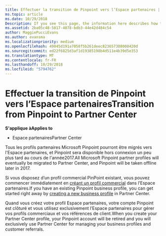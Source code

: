 ```yaml
---
title: Effectuer la transition de Pinpoint vers l’Espace partenaires | Espace partenaires
ms.topic: article
ms.date: 10/29/2018
Description: If you see this page, the information here describes how to transition from Pinpoint to Partner Center.
ms.assetid: 2ba05c48-5817-4078-bdb3-44e42d484c54
author: MaggiePucciEvans
ms.author: evansma
ms.localizationpriority: medium
ms.openlocfilehash: 49045d191a7058f5b261deec823657308008420d
ms.sourcegitcommit: ed22f6825d3af1d19385198b4d511e4b39d5e353
ms.translationtype: MT
ms.contentlocale: fr-FR
ms.lasthandoff: 10/29/2018
ms.locfileid: "5794762"
---
```

# <a name="transition-from-pinpoint-to-partner-center"></a><span data-ttu-id="f3119-102">Effectuer la transition de Pinpoint vers l’Espace partenaires</span><span class="sxs-lookup"><span data-stu-id="f3119-102">Transition from Pinpoint to Partner Center</span></span>

**<span data-ttu-id="f3119-103">S'applique à</span><span class="sxs-lookup"><span data-stu-id="f3119-103">Applies to</span></span>**

-  <span data-ttu-id="f3119-104">Espace partenaires</span><span class="sxs-lookup"><span data-stu-id="f3119-104">Partner Center</span></span>

<span data-ttu-id="f3119-105">Tous les profils partenaires Microsoft Pinpoint pourront être migrés vers l'Espace partenaires, et Pinpoint sera disponible hors connexion un peu plus tard au cours de l'année2017.</span><span class="sxs-lookup"><span data-stu-id="f3119-105">All Microsoft Pinpoint partner profiles will eventually be migrated to Partner Center, and Pinpoint will be taken offline later in 2017.</span></span> 

<span data-ttu-id="f3119-106">Si vous disposez d’un profil commercial PinPoint existant, vous pouvez commencer immédiatement en [créant un profil commercial](create-a-marketing-profile.md) dans l’Espace partenaires.</span><span class="sxs-lookup"><span data-stu-id="f3119-106">If you have an existing Pinpoint business profile, you can get started right away by [creating a new business profile](create-a-marketing-profile.md) in Partner Center.</span></span>

<span data-ttu-id="f3119-107">Quand vous créez votre profil Espace partenaires, votre compte Pinpoint est clôturé et vous utilisez exclusivement l’Espace partenaires pour gérer vos profils commerciaux et vos références de client.</span><span class="sxs-lookup"><span data-stu-id="f3119-107">When you create your Partner Center profile, your Pinpoint account will be retired and you will exclusively use Partner Center for managing your business profiles and customer referrals.</span></span>